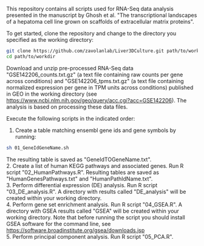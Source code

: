 This repository contains all scripts used for RNA-Seq data analysis presented in the manuscript by Ghosh et al. "The transcriptional landscapes of a hepatoma cell line grown on scaffolds of extracellular matrix proteins".

To get started, clone the repository and change to the directory you specified as the working directory:
```bash
git clone https://github.com/zavolanlab/Liver3DCulture.git path/to/workdir
cd path/to/workdir
```

Download and unzip pre-processed RNA-Seq data "GSE142206_counts.txt.gz" (a text file containing raw counts per gene across conditions) and "GSE142206_tpms.txt.gz" (a text file containing normalized expression per gene in TPM units across conditions) published in GEO in the working directory (see https://www.ncbi.nlm.nih.gov/geo/query/acc.cgi?acc=GSE142206). The analysis is based on processing these data files.  

Execute the following scripts in the indicated order:
1. Create a table matching ensembl gene ids and gene symbols by running:
```bash
sh 01_GeneIdGeneName.sh
```
The resulting table is saved as "GeneIdTOGeneName.txt".  
2. Create a list of human KEGG pathways and associated genes. Run R script "02_HumanPathways.R". Resulting tables are saved as "HumanGenesPathways.txt" and "HumanPathIdName.txt".     
3. Perform differential expression (DE) analysis. Run R script "03_DE_analysis.R". A directory with results called "DE_analysis" will be created within your working directory.  
4. Perform gene set enrichment analysis. Run R script "04_GSEA.R". A directory with GSEA results called "GSEA" will be created within your working directory. Note that before running the script you should install GSEA software for the command line, see https://software.broadinstitute.org/gsea/downloads.jsp  
5. Perform principal component analysis. Run R script "05_PCA.R".